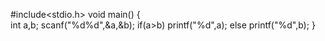 #include<stdio.h>
void main()
{	
	int a,b;
	scanf("%d%d",&a,&b);
	if(a>b)
		printf("%d",a);
	else
		printf("%d",b);	
}